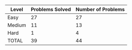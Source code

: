 |Level|Problems Solved|Number of Problems|
|-----|---------------|------------------|
|Easy|27|27|
|Medium|11|13|
|Hard|1|4|
|TOTAL|39|44|
